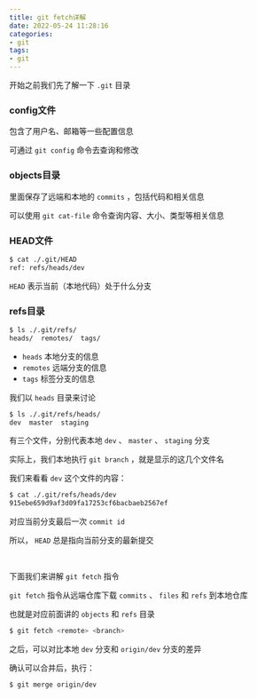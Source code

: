 ```yaml
---
title: git fetch详解
date: 2022-05-24 11:28:16
categories:
- git
tags:
- git
---
```


开始之前我们先了解一下 `.git` 目录

### config文件

包含了用户名、邮箱等一些配置信息

可通过 `git config` 命令去查询和修改

### objects目录

里面保存了远端和本地的 `commits` ，包括代码和相关信息

可以使用 `git cat-file` 命令查询内容、大小、类型等相关信息

### HEAD文件

``` bash
$ cat ./.git/HEAD
ref: refs/heads/dev
```

`HEAD` 表示当前（本地代码）处于什么分支

### refs目录

``` bash
$ ls ./.git/refs/
heads/  remotes/  tags/
```

- `heads` 本地分支的信息
- `remotes` 远端分支的信息
- `tags` 标签分支的信息

我们以 `heads` 目录来讨论

``` bash
$ ls ./.git/refs/heads/
dev  master  staging
```

有三个文件，分别代表本地 `dev` 、 `master` 、 `staging` 分支

实际上，我们本地执行 `git branch` ，就是显示的这几个文件名

我们来看看 `dev` 这个文件的内容：

``` bash
$ cat ./.git/refs/heads/dev
915ebe659d9af3d09fa17253cf6bacbaeb2567ef
```

对应当前分支最后一次 `commit id` 

所以， `HEAD` 总是指向当前分支的最新提交

<br/>

下面我们来讲解 `git fetch` 指令

`git fetch` 指令从远端仓库下载 `commits` 、 `files` 和 `refs` 到本地仓库

也就是对应前面讲的 `objects` 和 `refs` 目录

``` bash
$ git fetch <remote> <branch>
```

之后，可以对比本地 `dev` 分支和 `origin/dev` 分支的差异

确认可以合并后，执行：

``` bash
$ git merge origin/dev
```
